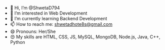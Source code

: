 - 👋 Hi, I’m @ShwetaD794
- 👀 I’m interested in Web Development
- 🌱 I’m currently learning Backend Development
- 📫 How to reach me: shwetadhote8s@gmail.com
- 😄 Pronouns: Her/She
- 😍 My skills are HTML, CSS, JS, MySQL, MongoDB, Node.js, Java, C++, Python

<!---
ShwetaD794/ShwetaD794 is a ✨ special ✨ repository because its `README.md` (this file) appears on your GitHub profile.
You can click the Preview link to take a look at your changes.
--->
